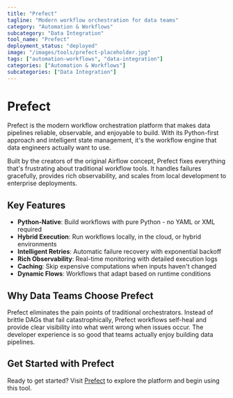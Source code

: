 ```yaml
---
title: "Prefect"
tagline: "Modern workflow orchestration for data teams"
category: "Automation & Workflows"
subcategory: "Data Integration"
tool_name: "Prefect"
deployment_status: "deployed"
image: "/images/tools/prefect-placeholder.jpg"
tags: ["automation-workflows", "data-integration"]
categories: ["Automation & Workflows"]
subcategories: ["Data Integration"]
---
```


# Prefect

Prefect is the modern workflow orchestration platform that makes data pipelines reliable, observable, and enjoyable to build. With its Python-first approach and intelligent state management, it's the workflow engine that data engineers actually want to use.

Built by the creators of the original Airflow concept, Prefect fixes everything that's frustrating about traditional workflow tools. It handles failures gracefully, provides rich observability, and scales from local development to enterprise deployments.

## Key Features
- **Python-Native**: Build workflows with pure Python - no YAML or XML required
- **Hybrid Execution**: Run workflows locally, in the cloud, or hybrid environments
- **Intelligent Retries**: Automatic failure recovery with exponential backoff
- **Rich Observability**: Real-time monitoring with detailed execution logs
- **Caching**: Skip expensive computations when inputs haven't changed
- **Dynamic Flows**: Workflows that adapt based on runtime conditions

## Why Data Teams Choose Prefect
Prefect eliminates the pain points of traditional orchestrators. Instead of brittle DAGs that fail catastrophically, Prefect workflows self-heal and provide clear visibility into what went wrong when issues occur. The developer experience is so good that teams actually enjoy building data pipelines.

## Get Started with Prefect

Ready to get started? Visit [Prefect](https://www.prefect.io) to explore the platform and begin using this tool.
